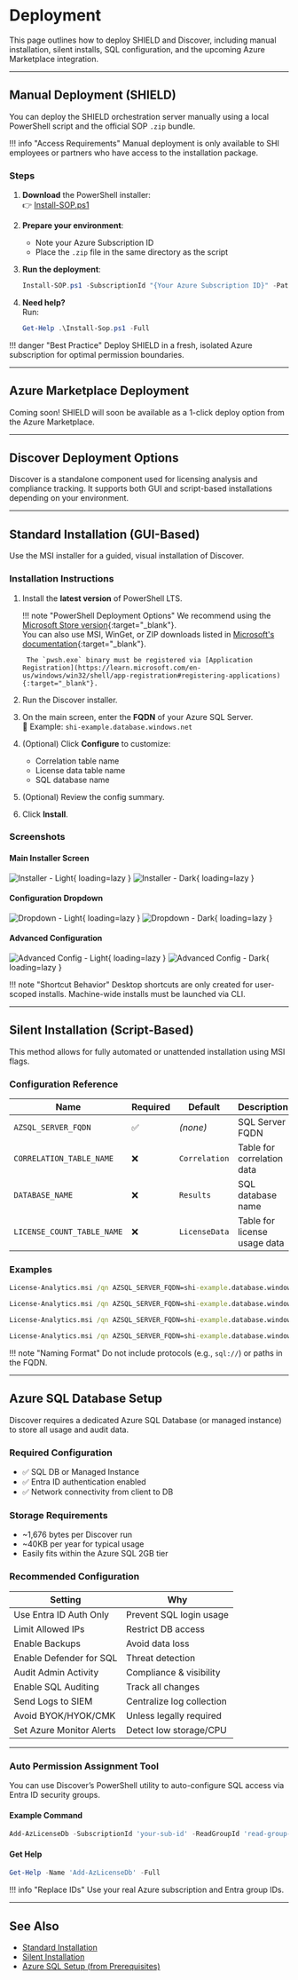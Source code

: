 # Deployment

This page outlines how to deploy SHIELD and Discover, including manual installation, silent installs, SQL configuration, and the upcoming Azure Marketplace integration.

---

## Manual Deployment (SHIELD)

You can deploy the SHIELD orchestration server manually using a local PowerShell script and the official SOP `.zip` bundle.

!!! info "Access Requirements"
    Manual deployment is only available to SHI employees or partners who have access to the installation package.

### Steps

1. **Download** the PowerShell installer:  
   👉 [Install-SOP.ps1](Scripts/Install-Sop.ps1)

2. **Prepare your environment**:
   - Note your Azure Subscription ID
   - Place the `.zip` file in the same directory as the script

3. **Run the deployment**:
   ```powershell
   Install-SOP.ps1 -SubscriptionId "{Your Azure Subscription ID}" -Path ".\{Your ZIP File Name}.zip" -CompanyName "{YourCompanyNameHere}"
   ```

4. **Need help?**  
   Run:
   ```powershell
   Get-Help .\Install-Sop.ps1 -Full
   ```

!!! danger "Best Practice"
    Deploy SHIELD in a fresh, isolated Azure subscription for optimal permission boundaries.

---

## Azure Marketplace Deployment

Coming soon! SHIELD will soon be available as a 1-click deploy option from the Azure Marketplace.

---

## Discover Deployment Options

Discover is a standalone component used for licensing analysis and compliance tracking. It supports both GUI and script-based installations depending on your environment.

---

## Standard Installation (GUI-Based)

Use the MSI installer for a guided, visual installation of Discover.

### Installation Instructions

1. Install the **latest version** of PowerShell LTS.

    !!! note "PowerShell Deployment Options"
        We recommend using the [Microsoft Store version](https://www.microsoft.com/store/apps/9MZ1SNWT0N5D){:target="_blank"}.  
        You can also use MSI, WinGet, or ZIP downloads listed in [Microsoft's documentation](https://learn.microsoft.com/en-us/powershell/scripting/install/installing-powershell-on-windows){:target="_blank"}.

        The `pwsh.exe` binary must be registered via [Application Registration](https://learn.microsoft.com/en-us/windows/win32/shell/app-registration#registering-applications){:target="_blank"}.

2. Run the Discover installer.

3. On the main screen, enter the **FQDN** of your Azure SQL Server.  
   📌 Example: `shi-example.database.windows.net`

4. (Optional) Click **Configure** to customize:
   - Correlation table name
   - License data table name
   - SQL database name

5. (Optional) Review the config summary.

6. Click **Install**.

### Screenshots

#### Main Installer Screen

![Installer - Light](4-Discover/assets/images/screenshots/Installer-Light.png#only-light){ loading=lazy }
![Installer - Dark](4-Discover/assets/images/screenshots/Installer-Dark.png#only-dark){ loading=lazy }

#### Configuration Dropdown

![Dropdown - Light](4-Discover/assets/images/screenshots/Dropdown-Light.png#only-light){ loading=lazy }
![Dropdown - Dark](4-Discover/assets/images/screenshots/Dropdown-Dark.png#only-dark){ loading=lazy }

#### Advanced Configuration

![Advanced Config - Light](4-Discover/assets/images/screenshots/AdvancedConfig-Light.png#only-light){ loading=lazy }
![Advanced Config - Dark](4-Discover/assets/images/screenshots/AdvancedConfig-Dark.png#only-dark){ loading=lazy }

!!! note "Shortcut Behavior"
    Desktop shortcuts are only created for user-scoped installs. Machine-wide installs must be launched via CLI.

---

## Silent Installation (Script-Based)

This method allows for fully automated or unattended installation using MSI flags.

### Configuration Reference

| Name | Required | Default | Description |
|------|----------|---------|-------------|
| `AZSQL_SERVER_FQDN` | ✅ | *(none)* | SQL Server FQDN |
| `CORRELATION_TABLE_NAME` | ❌ | `Correlation` | Table for correlation data |
| `DATABASE_NAME` | ❌ | `Results` | SQL database name |
| `LICENSE_COUNT_TABLE_NAME` | ❌ | `LicenseData` | Table for license usage data |

### Examples

```cmd
License-Analytics.msi /qn AZSQL_SERVER_FQDN=shi-example.database.windows.net
```

```cmd
License-Analytics.msi /qn AZSQL_SERVER_FQDN=shi-example.database.windows.net DATABASE_NAME=CustomerTracker
```

```cmd
License-Analytics.msi /qn AZSQL_SERVER_FQDN=shi-example.database.windows.net CORRELATION_TABLE_NAME=RunTracker
```

```cmd
License-Analytics.msi /qn AZSQL_SERVER_FQDN=shi-example.database.windows.net LICENSE_COUNT_TABLE_NAME=CustomerTracker
```

!!! note "Naming Format"
    Do not include protocols (e.g., `sql://`) or paths in the FQDN.

---

## Azure SQL Database Setup

Discover requires a dedicated Azure SQL Database (or managed instance) to store all usage and audit data.

### Required Configuration

- ✅ SQL DB or Managed Instance
- ✅ Entra ID authentication enabled
- ✅ Network connectivity from client to DB

### Storage Requirements

- ~1,676 bytes per Discover run
- ~40KB per year for typical usage
- Easily fits within the Azure SQL 2GB tier

### Recommended Configuration

| Setting | Why |
|---------|-----|
| Use Entra ID Auth Only | Prevent SQL login usage |
| Limit Allowed IPs | Restrict DB access |
| Enable Backups | Avoid data loss |
| Enable Defender for SQL | Threat detection |
| Audit Admin Activity | Compliance & visibility |
| Enable SQL Auditing | Track all changes |
| Send Logs to SIEM | Centralize log collection |
| Avoid BYOK/HYOK/CMK | Unless legally required |
| Set Azure Monitor Alerts | Detect low storage/CPU |

---

### Auto Permission Assignment Tool

You can use Discover’s PowerShell utility to auto-configure SQL access via Entra ID security groups.

#### Example Command

```powershell
Add-AzLicenseDb -SubscriptionId 'your-sub-id' -ReadGroupId 'read-group-id' -WriteGroupId 'write-group-id'
```

#### Get Help

```powershell
Get-Help -Name 'Add-AzLicenseDb' -Full
```

!!! info "Replace IDs"
    Use your real Azure subscription and Entra group IDs.

---

## See Also

- [Standard Installation](#standard-installation-gui-based)
- [Silent Installation](#silent-installation-script-based)
- [Azure SQL Setup (from Prerequisites)](Prerequisites.md#azure-sql-setup)

